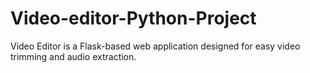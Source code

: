 # Video-editor-Python-Project
Video Editor is a Flask-based web application designed for easy video trimming and audio extraction.
